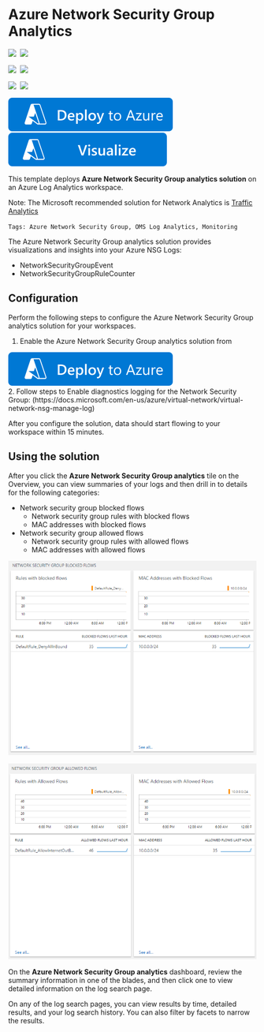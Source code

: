 # Azure Network Security Group Analytics

<IMG SRC="https://azurequickstartsservice.blob.core.windows.net/badges/oms-azurensg-solution/PublicLastTestDate.svg" />&nbsp;
<IMG SRC="https://azurequickstartsservice.blob.core.windows.net/badges/oms-azurensg-solution/PublicDeployment.svg" />&nbsp;

<IMG SRC="https://azurequickstartsservice.blob.core.windows.net/badges/oms-azurensg-solution/FairfaxLastTestDate.svg" />&nbsp;
<IMG SRC="https://azurequickstartsservice.blob.core.windows.net/badges/oms-azurensg-solution/FairfaxDeployment.svg" />&nbsp;

<IMG SRC="https://azurequickstartsservice.blob.core.windows.net/badges/oms-azurensg-solution/BestPracticeResult.svg" />&nbsp;
<IMG SRC="https://azurequickstartsservice.blob.core.windows.net/badges/oms-azurensg-solution/CredScanResult.svg" />&nbsp;

<a href="https://portal.azure.com/#create/Microsoft.Template/uri/https%3A%2F%2Fraw.githubusercontent.com%2FAzure%2Fazure-quickstart-templates%2Fmaster%2Foms-azurensg-solution%2Fazuredeploy.json" target="_blank">
<img src="https://raw.githubusercontent.com/Azure/azure-quickstart-templates/master/1-CONTRIBUTION-GUIDE/images/deploytoazure.svg"/>
</a>
<a href="http://armviz.io/#/?load=https%3A%2F%2Fraw.githubusercontent.com%2FAzure%2Fazure-quickstart-templates%2Fmaster%2Foms-azurensg-solution%2Fazuredeploy.json" target="_blank">
<img src="https://raw.githubusercontent.com/Azure/azure-quickstart-templates/master/1-CONTRIBUTION-GUIDE/images/visualizebutton.svg"/>
</a>

This template deploys **Azure Network Security Group analytics solution** on an Azure Log Analytics workspace. 

Note: The Microsoft recommended solution for Network Analytics is [Traffic Analytics](https://docs.microsoft.com/azure/networking/network-monitoring-overview#traffic-analytics) 

`Tags: Azure Network Security Group, OMS Log Analytics, Monitoring`

The Azure Network Security Group analytics solution provides visualizations and insights into your Azure NSG Logs:
* NetworkSecurityGroupEvent
* NetworkSecurityGroupRuleCounter

## Configuration

Perform the following steps to configure the Azure Network Security Group analytics solution for your workspaces.

1. Enable the Azure Network Security Group analytics solution from<BR> <a href="https://portal.azure.com/#create/Microsoft.Template/uri/https%3A%2F%2Fraw.githubusercontent.com%2FAzure%2Fazure-quickstart-templates%2Fmaster%2Foms-azurensg-solution%2Fazuredeploy.json" target="_blank">
<img src="https://raw.githubusercontent.com/Azure/azure-quickstart-templates/master/1-CONTRIBUTION-GUIDE/images/deploytoazure.svg"/>
</a><BR>
2. Follow steps to Enable diagnostics logging for the Network Security Group:
(https://docs.microsoft.com/en-us/azure/virtual-network/virtual-network-nsg-manage-log) 

After you configure the solution, data should start flowing to your workspace within 15 minutes.

## Using the solution

After you click the **Azure Network Security Group analytics** tile on the Overview, you can view summaries of your logs and then drill in to details for the following categories:

* Network security group blocked flows
  * Network security group rules with blocked flows
  * MAC addresses with blocked flows
* Network security group allowed flows
  * Network security group rules with allowed flows
  * MAC addresses with allowed flows

![image of Azure Network Security Group analytics dashboard](images/log-analytics-nsg01.png)

![image of Azure Network Security Group analytics dashboard](images/log-analytics-nsg02.png)

On the **Azure Network Security Group analytics** dashboard, review the summary information in one of the blades, and then click one to view detailed information on the log search page.

On any of the log search pages, you can view results by time, detailed results, and your log search history. You can also filter by facets to narrow the results.

